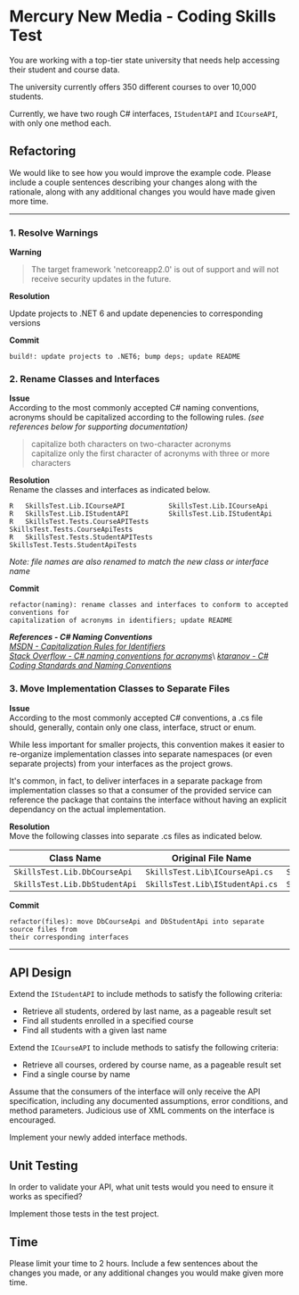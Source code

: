# Mercury New Media - Coding Skills Test

You are working with a top-tier state university that needs help accessing their student and course data.

The university currently offers 350 different courses to over 10,000 students.

Currently, we have two rough C# interfaces, `IStudentAPI` and `ICourseAPI`, with only one method each.

## Refactoring

We would like to see how you would improve the example code. Please include a couple sentences describing your changes
along with the rationale, along with any additional changes you would have made given more time.

---

### 1. Resolve Warnings

**Warning**
> The target framework 'netcoreapp2.0' is out of support and will not receive security updates in the future.

**Resolution**

Update projects to .NET 6 and update depenencies to corresponding versions

**Commit**

    build!: update projects to .NET6; bump deps; update README

### 2. Rename Classes and Interfaces

**Issue**\
According to the most commonly accepted C# naming conventions, acronyms should be capitalized according to the following rules. *(see references below for supporting documentation)*

> capitalize both characters on two-character acronyms\
> capitalize only the first character of acronyms with three or more characters

**Resolution**\
Rename the classes and interfaces as indicated below.

    R   SkillsTest.Lib.ICourseAPI           SkillsTest.Lib.ICourseApi
    R   SkillsTest.Lib.IStudentAPI          SkillsTest.Lib.IStudentApi
    R   SkillsTest.Tests.CourseAPITests     SkillsTest.Tests.CourseApiTests
    R   SkillsTest.Tests.StudentAPITests    SkillsTest.Tests.StudentApiTests
*Note: file names are also renamed to match the new class or interface name*

**Commit**

    refactor(naming): rename classes and interfaces to conform to accepted conventions for 
    capitalization of acronyms in identifiers; update README

*__References - C# Naming Conventions__*\
[*MSDN - Capitalization Rules for Identifiers*](https://docs.microsoft.com/en-us/dotnet/standard/design-guidelines/capitalization-conventions#capitalization-rules-for-identifiers)\
[*Stack Overflow - C# naming conventions for acronyms*](https://stackoverflow.com/questions/2109171/c-sharp-naming-conventions-for-acronyms#:~:text=DO%20capitalize%20only%20the%20first,of%20a%20camel%2Dcased%20identifier.&text=DO%20NOT%20capitalize%20any%20of,of%20a%20camel%2Dcased%20identifier.)\
[*ktaranov - C# Coding Standards and Naming Conventions*](https://github.com/ktaranov/naming-convention/blob/master/C%23%20Coding%20Standards%20and%20Naming%20Conventions.md)

### 3. Move Implementation Classes to Separate Files

**Issue**\
According to the most commonly accepted C# conventions, a .cs file should, generally, contain only one class, interface, struct or enum.

While less important for smaller projects, this convention makes it easier to re-organize implementation classes into separate namespaces (or even separate projects) from your interfaces as the project grows.

It's common, in fact, to deliver interfaces in a separate package from implementation classes so that a consumer of the provided service can reference the package that contains the interface without having an explicit dependancy on the actual implementation.

**Resolution**\
Move the following classes into separate .cs files as indicated below.

| Class Name | Original File Name | New File Name |
| -------- | -------------- | ----------- |
| `SkillsTest.Lib.DbCourseApi` | `SkillsTest.Lib\ICourseApi.cs` | `SkillsTest.Lib\DbCourseApi.cs` |
| `SkillsTest.Lib.DbStudentApi` | `SkillsTest.Lib\IStudentApi.cs` | `SkillsTest.Lib\DbStudentApi.cs` |


**Commit**

    refactor(files): move DbCourseApi and DbStudentApi into separate source files from
    their corresponding interfaces

---

## API Design

Extend the `IStudentAPI` to include methods to satisfy the following criteria:

- Retrieve all students, ordered by last name, as a pageable result set
- Find all students enrolled in a specified course
- Find all students with a given last name

Extend the `ICourseAPI` to include methods to satisfy the following criteria:

- Retrieve all courses, ordered by course name, as a pageable result set
- Find a single course by name

Assume that the consumers of the interface will only receive the API specification, including any
documented assumptions, error conditions, and method parameters. Judicious use of XML comments on the interface
is encouraged.

Implement your newly added interface methods.

## Unit Testing

In order to validate your API, what unit tests would you need to ensure it works as specified? 

Implement those tests in the test project.

## Time

Please limit your time to 2 hours. Include a few sentences about the changes you made, or any
additional changes you would make given more time.
